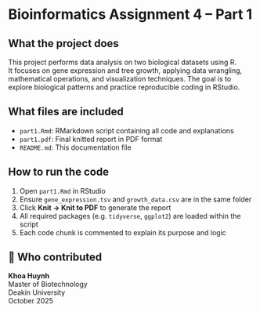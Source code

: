 # Bioinformatics Assignment 4 – Part 1

##  What the project does

This project performs data analysis on two biological datasets using R.  
It focuses on gene expression and tree growth, applying data wrangling, mathematical operations, and visualization techniques. The goal is to explore biological patterns and practice reproducible coding in RStudio.



##  What files are included

- `part1.Rmd`: RMarkdown script containing all code and explanations  
- `part1.pdf`: Final knitted report in PDF format  
- `README.md`: This documentation file



##  How to run the code

1. Open `part1.Rmd` in RStudio  
2. Ensure `gene_expression.tsv` and `growth_data.csv` are in the same folder  
3. Click **Knit → Knit to PDF** to generate the report  
4. All required packages (e.g. `tidyverse`, `ggplot2`) are loaded within the script  
5. Each code chunk is commented to explain its purpose and logic


## 👤 Who contributed

**Khoa Huynh**  
Master of Biotechnology  
Deakin University  
October 2025
